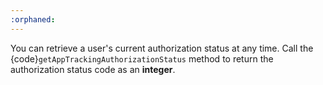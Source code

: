 ```yaml
---
:orphaned:
---
```


You can retrieve a user's current authorization status at any time. Call the {code}`getAppTrackingAuthorizationStatus` method to return the authorization status code as an **integer**.
